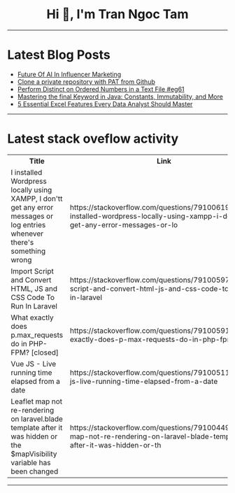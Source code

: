 <h1 align="center">Hi 👋, I'm Tran Ngoc Tam</h1>

---

# Latest Blog Posts 
<!-- BLOG-POST-LIST:START -->
- [Future Of AI In Influencer Marketing](https://dev.to/techdogs_inc/future-of-ai-in-influencer-marketing-4484)
- [Clone a private repository with PAT from Github](https://dev.to/hyperkai/clone-a-private-repository-with-pat-from-github-425d)
- [Perform Distinct on Ordered Numbers in a Text File #eg61](https://dev.to/esproc_spl/perform-distinct-on-ordered-numbers-in-a-text-file-eg61-2blo)
- [Mastering the final Keyword in Java: Constants, Immutability, and More](https://dev.to/arshisaxena26/mastering-the-final-keyword-in-java-constants-immutability-and-more-34kj)
- [5 Essential Excel Features Every Data Analyst Should Master](https://dev.to/allan-pg/5-essential-excel-features-every-data-analyst-should-master-3igg)
<!-- BLOG-POST-LIST:END -->

---

# Latest stack oveflow activity
<table>
  <tr><th>Title</th><th>Link</th></tr>
  <!-- STACKOVERFLOW:START --><tr><td>I installed Wordpress locally using XAMPP, I don&#39;tt get any error messages or log entries whenever there&#39;s something wrong</td><td>https://stackoverflow.com/questions/79100619/i-installed-wordpress-locally-using-xampp-i-dontt-get-any-error-messages-or-lo</td></tr><tr><td>Import Script and Convert HTML, JS and CSS Code To Run In Laravel</td><td>https://stackoverflow.com/questions/79100597/import-script-and-convert-html-js-and-css-code-to-run-in-laravel</td></tr><tr><td>What exactly does p.max_requests do in PHP-FPM? [closed]</td><td>https://stackoverflow.com/questions/79100591/what-exactly-does-p-max-requests-do-in-php-fpm</td></tr><tr><td>Vue JS - Live running time elapsed from a date</td><td>https://stackoverflow.com/questions/79100511/vue-js-live-running-time-elapsed-from-a-date</td></tr><tr><td>Leaflet map not re-rendering on laravel.blade template after it was hidden or the $mapVisibility variable has been changed</td><td>https://stackoverflow.com/questions/79100449/leaflet-map-not-re-rendering-on-laravel-blade-template-after-it-was-hidden-or-th</td></tr><!-- STACKOVERFLOW:END -->
</table>

---


